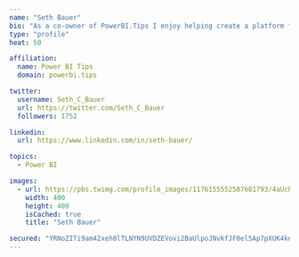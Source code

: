 ```yaml
---
name: "Seth Bauer"
bio: "As a co-owner of PowerBI.Tips I enjoy helping create a platform for new and advanced users alike to learn and expand their skills and get the most out of Power BI."
type: "profile"
heat: 50

affiliation:
  name: Power BI Tips
  domain: powerbi.tips

twitter:
  username: Seth_C_Bauer
  url: https://twitter.com/Seth_C_Bauer
  followers: 1752

linkedin:
  url: https://www.linkedin.com/in/seth-bauer/

topics:
  - Power BI

images:
  - url: https://pbs.twimg.com/profile_images/1176155552587681793/4aUcPKoe_400x400.jpg
    width: 400
    height: 400
    isCached: true
    title: "Seth Bauer"

secured: "YRNoZITi9am42xeh0lTLNYN9UVDZEVovi2BaUlpoJNvkfJF0el5Ap7pXUK4knb+nwUP1uq7VT0LXj+HnfbGWzWYmvZtLM22f17RqzkCetB482bqP+pZPsSw8+h0cJhgjvMd+BrWD4dLlrp2OSUaDsQkXsCXleKlPJlqlfY7KN/125qm9Rw5u3+CAV1TFmSo4s52Sp4tduVd0TOLInE7sazsDWu7CxxwUiFbswy9wM3B0MUGweC9ibIesHwlXe6s4dj+Nrr2xlmhP8hZVetsjzwQLdzf2t66w19BwkdQEIrGHv+Pl6AAl0Gk9P3Ea3QNyLDIbAKfYy0ZHjrd/IXZQSuzuC+8XjNZWkzP9dCs+yHN6MhB46fKzbN+AxnkXjYCu2VkOfer6xRRvql+mEmOF8uQy6z1keP8Ez1CTo7hSlZQ=;9svdS32ko8kVgV6QiVSIVQ=="
---
```


